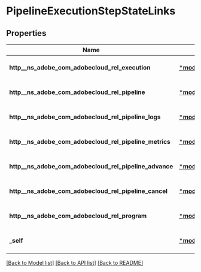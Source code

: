 # PipelineExecutionStepStateLinks

## Properties
Name | Type | Description | Notes
------------ | ------------- | ------------- | -------------
**http__ns_adobe_com_adobecloud_rel_execution** | [***models::HalLink**](HalLink.md) |  | [optional] [default to None]
**http__ns_adobe_com_adobecloud_rel_pipeline** | [***models::HalLink**](HalLink.md) |  | [optional] [default to None]
**http__ns_adobe_com_adobecloud_rel_pipeline_logs** | [***models::HalLink**](HalLink.md) |  | [optional] [default to None]
**http__ns_adobe_com_adobecloud_rel_pipeline_metrics** | [***models::HalLink**](HalLink.md) |  | [optional] [default to None]
**http__ns_adobe_com_adobecloud_rel_pipeline_advance** | [***models::HalLink**](HalLink.md) |  | [optional] [default to None]
**http__ns_adobe_com_adobecloud_rel_pipeline_cancel** | [***models::HalLink**](HalLink.md) |  | [optional] [default to None]
**http__ns_adobe_com_adobecloud_rel_program** | [***models::HalLink**](HalLink.md) |  | [optional] [default to None]
**_self** | [***models::HalLink**](HalLink.md) |  | [optional] [default to None]

[[Back to Model list]](../README.md#documentation-for-models) [[Back to API list]](../README.md#documentation-for-api-endpoints) [[Back to README]](../README.md)


